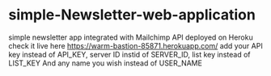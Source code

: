 # simple-Newsletter-web-application
simple newsletter app integrated with Mailchimp API deployed on Heroku check it live here https://warm-bastion-85871.herokuapp.com/ add your API key instead of API_KEY, server ID instid of SERVER_ID, list key instead of LIST_KEY And any name you wish instead of USER_NAME

